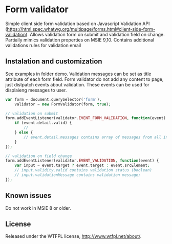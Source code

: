 # Form validator

Simple client side form validation based on Javascript Validation API
(https://html.spec.whatwg.org/multipage/forms.html#client-side-form-validation).
Allows validation form on submit and validation field on change.
Partially mimics validation properties on MSIE 9,10.
Contains additional validations rules for validation email

## Instalation  and  customization

See examples in folder demo.
Validation messages can be set as title attribute of each form field.
Form validator do not add any content to page, just distpatch events about validation. These events can be used for
displaieng messages to user.

```php
var form = document.querySelector('form'),
	validator = new FormValidator(form, true);

// validation on submit
form.addEventListener(validator.EVENT_FORM_VALIDATION, function(event) {
	if (event.detail.valid) {
		//
	} else {
		// event.detail.messages contains array of messages from all invalid fields
	}
});

// validation on field change
form.addEventListener(validator.EVENT_VALIDATION, function(event) {
	var input = event.target ? event.target : event.srcElement;
	// input.validity.valid contains validation status (boolean)
	// input.validationMessage contains validation message;
});
```

## Known issues
Do not work in MSIE 8 or older.

## License

Released under the WTFPL license, http://www.wtfpl.net/about/.



